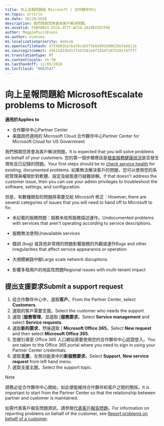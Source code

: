 ```yaml
---
title: 向上呈報問題給 Microsoft | 合作夥伴中心
ms.topic: article
ms.date: 10/29/2018
description: 我們預期您將會為客戶解決問題。
ms.assetid: F4BFAB24-2CC6-4F77-AC54-2A29ECE97F0E
author: MaggiePucciEvans
ms.author: evansma
ms.localizationpriority: medium
ms.openlocfilehash: d759001b2cbaf8cab5f5b6e501dd0635b7adb11b
ms.sourcegitcommit: d3613d23bd177a53381ebf32b4f1075201f8f7f7
ms.translationtype: MT
ms.contentlocale: zh-TW
ms.lasthandoff: 12/05/2018
ms.locfileid: "8683547"
---
```

# <a name="escalate-problems-to-microsoft"></a><span data-ttu-id="ef8a3-103">向上呈報問題給 Microsoft</span><span class="sxs-lookup"><span data-stu-id="ef8a3-103">Escalate problems to Microsoft</span></span>

**<span data-ttu-id="ef8a3-104">適用於</span><span class="sxs-lookup"><span data-stu-id="ef8a3-104">Applies to</span></span>**

-  <span data-ttu-id="ef8a3-105">合作夥伴中心</span><span class="sxs-lookup"><span data-stu-id="ef8a3-105">Partner Center</span></span>
-  <span data-ttu-id="ef8a3-106">美國政府適用的 Microsoft Cloud 合作夥伴中心</span><span class="sxs-lookup"><span data-stu-id="ef8a3-106">Partner Center for Microsoft Cloud for US Government</span></span>


<span data-ttu-id="ef8a3-107">我們預期您將會為客戶解決問題。</span><span class="sxs-lookup"><span data-stu-id="ef8a3-107">It is expected that you will solve problems on behalf of your customers.</span></span> <span data-ttu-id="ef8a3-108">您的第一個步驟應該是[檢查服務健康狀況](check-service-health.md)是否發生現有且已記錄的問題。</span><span class="sxs-lookup"><span data-stu-id="ef8a3-108">Your first steps should be to [check service health](check-service-health.md) for existing, documented problems.</span></span> <span data-ttu-id="ef8a3-109">如果無法解決客戶的問題，您可以使用您的系統管理員權限針對軟體、設定及組態進行疑難排解。</span><span class="sxs-lookup"><span data-stu-id="ef8a3-109">If that doesn't address the customer issue, then you can use your admin privileges to troubleshoot the software, settings, and configuration.</span></span>

<span data-ttu-id="ef8a3-110">但是，有數種類型的問題將需要交給 Microsoft 修正：</span><span class="sxs-lookup"><span data-stu-id="ef8a3-110">However, there are several categories of issues that you will need to hand off to Microsoft to fix:</span></span>

-   <span data-ttu-id="ef8a3-111">未記載的服務問題：服務未依照服務描述運作。</span><span class="sxs-lookup"><span data-stu-id="ef8a3-111">Undocumented problems with services that aren't operating according to service descriptions.</span></span>

-   <span data-ttu-id="ef8a3-112">服務無法使用</span><span class="sxs-lookup"><span data-stu-id="ef8a3-112">Unavailable services</span></span>

-   <span data-ttu-id="ef8a3-113">錯誤 (bug) 或其他非常規的問題影響服務的外觀或運作</span><span class="sxs-lookup"><span data-stu-id="ef8a3-113">Bugs and other irregularities that affect service appearance or operation</span></span>

-   <span data-ttu-id="ef8a3-114">大規模網路中斷</span><span class="sxs-lookup"><span data-stu-id="ef8a3-114">Large scale network disruptions</span></span>

-   <span data-ttu-id="ef8a3-115">影響多租用戶的地區性問題</span><span class="sxs-lookup"><span data-stu-id="ef8a3-115">Regional issues with multi-tenant impact</span></span>

## <a name="submit-a-support-request"></a><span data-ttu-id="ef8a3-116">提出支援要求</span><span class="sxs-lookup"><span data-stu-id="ef8a3-116">Submit a support request</span></span>

1. <span data-ttu-id="ef8a3-117">從合作夥伴中心中，選取**客戶**。</span><span class="sxs-lookup"><span data-stu-id="ef8a3-117">From the Partner Center, select **Customers**.</span></span>
2. <span data-ttu-id="ef8a3-118">選取的客戶需要支援。</span><span class="sxs-lookup"><span data-stu-id="ef8a3-118">Select the customer who needs the support.</span></span>
3. <span data-ttu-id="ef8a3-119">選取 [**服務管理**，並選取 [**服務要求**。</span><span class="sxs-lookup"><span data-stu-id="ef8a3-119">Select **Service management** and select **Service requests**.</span></span>
4. <span data-ttu-id="ef8a3-120">選取**新的要求**，然後選取 [ **Microsoft Office 365**。</span><span class="sxs-lookup"><span data-stu-id="ef8a3-120">Select **New request** and then select **Microsoft Office 365**.</span></span>
5. <span data-ttu-id="ef8a3-121">您被引導至 Office 365 入口網站需要使用您的合作夥伴中心認證登入。</span><span class="sxs-lookup"><span data-stu-id="ef8a3-121">You are taken to the Office 365 portal where you need to sign in using your Partner Center credentials.</span></span>
6. <span data-ttu-id="ef8a3-122">選取**支援**，左側功能表中的**新服務要求**。</span><span class="sxs-lookup"><span data-stu-id="ef8a3-122">Select **Support**, **New service request** from left hand menu.</span></span>
7. <span data-ttu-id="ef8a3-123">選取支援主題。</span><span class="sxs-lookup"><span data-stu-id="ef8a3-123">Select the support topic.</span></span>

>[!NOTE]
><span data-ttu-id="ef8a3-124">請務必從合作夥伴中心開始，如此便能維持合作夥伴和客戶之間的關係。</span><span class="sxs-lookup"><span data-stu-id="ef8a3-124">It is important to start from the Partner Center so that the relationship between partner and customer is maintained.</span></span> 


<span data-ttu-id="ef8a3-125">如需代表客戶報告問題資訊，請參閱[代表客戶報告問題](report-problems-on-behalf-of-a-customer.md)。</span><span class="sxs-lookup"><span data-stu-id="ef8a3-125">For information on reporting problems on behalf of the customer, see [Report problems on behalf of a customer](report-problems-on-behalf-of-a-customer.md).</span></span>

 

 




